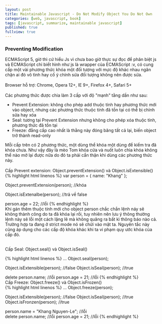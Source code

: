 ```yaml
---
layout: post
title: Maintainable Javascript - Do Not Modify Object You Do Not Own 
categories: [web, javascript, book]
tags: [javascript, summarize, maintainable javascript]
published: true
fullview: true
---
```


<h3>Preventing Modification</h3>
ECMAScript 5, giờ thì cứ hiểu Js vì chưa bao giờ thực sự đọc để phân biệt js và ECMAScript chỉ biết hình như js là wrapper của ECMAScript :v, có cung cấp một vài phương thức khóa một đối tượng với mực độ khác nhau ngăn chặn ai đó vô tình hay cố ý chỉnh sửa đối tượng không nên được sửa. <br><br>
Browser hỗ trợ: Chrome, Opera 12+, IE 9+, Firefox 4+, Safari 5+<br><br>
Các phương thức được chia làm 3 cấp với độ "mạnh" tằng dần như sau:

* Prevent Extension: không cho phép add thuộc tính hay phương thức mới vào object, nhưng các phương thức thuộc tính đã tồn tại có thể bị chỉnh sửa hay xóa
* Seal: tương tại Prevent Extension nhưng không cho phép xóa thuộc tính, phương thức đã tồn tại
* Freeze: đẳng cấp cao nhất là thằng này đóng băng tất cả lại, biến object trở thành read-only

Mỗi cấp trên có 2 phương thức, một dùng thể khóa một dùng để kiểm tra đã khóa chưa. Như vậy đây là mèo Tom khóa cửa và nuốt luôn chìa khóa không thể nào mở lại được nữa do đó ta phải cẩn thận khi dùng các phương thức này.<br><br>
Cấp Prevent extension: Object.preventExtension() và Object.isExtensible()
<br>
{% highlight html linenos %}
var person = {
	name: "Khang"
};

Object.preventExtension(person);			//khóa

Object.isExtenalbe(person);		//trả về false

person.age = 22;				//lỗi
{% endhighlight %}
<br>
Khi gán thêm thuộc tính mới cho object person chắc chắn lệnh náy sẽ không thành công do ta đã khóa lại rồi, tuy nhiên nên lưu ý thông thường lệnh này sẽ lỗi một cách lặng lẽ mà không quăng ra bất kì thông báo nào cả. Trường hợp ta đang ở strict mode nó sẽ chửi vào mặt ta. Nguyên tắc này cũng áp dụng cho các cấp độ khóa khác khi ta vi phạm quy ước khóa của cấp đó.<br><br>

Cấp Seal: Object.seal() và Object.isSeal()

{% highlight html linenos %}
...
Object.seal(person);
   
Object.isExtensible(person);		//false
Object.isSeal(person);				//true

delete person.name; 				//lỗi
person.age = 21;					//lỗi
{% endhighlight %}
<br>
Cấp Freeze: Object.freeze() và Object.isFrozen()
<br>
{% highlight html linenos %}
...
Object.freeze(person);

Object.isExtensible(person);		//false
Object.isSeal(person);				//true
Object.isFronzen(person); 			//true

person.name = "Khang Nguyen-Le";	//lỗi	
delete person.name; 				//lỗi
person.age = 21;					//lỗi
{% endhighlight %}
